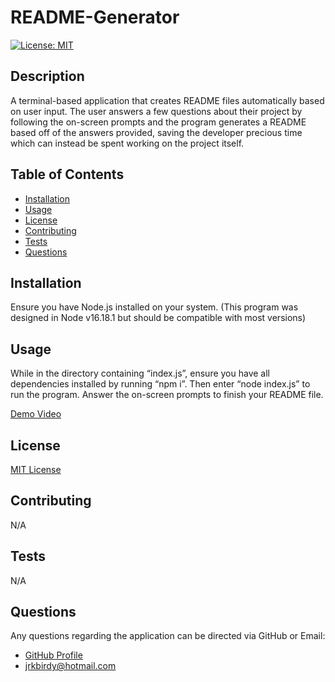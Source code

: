 # README-Generator

[![License: MIT](https://img.shields.io/badge/License-MIT-yellow.svg)](https://opensource.org/licenses/MIT)

## Description

A terminal-based application that creates README files automatically based on user input. The user answers a few questions about their project by following the on-screen prompts and the program generates a README based off of the answers provided, saving the developer precious time which can instead be spent working on the project itself.

## Table of Contents

- [Installation](#Installation)
- [Usage](#Usage)
- [License](#License)
- [Contributing](#Contributing)
- [Tests](#Tests)
- [Questions](#Questions)

## Installation

Ensure you have Node.js installed on your system. (This program was designed in Node v16.18.1 but should be compatible with most versions)

## Usage

While in the directory containing “index.js”, ensure you have all dependencies installed by running “npm i”. Then enter “node index.js” to run the program. Answer the on-screen prompts to finish your README file.

[Demo Video](https://www.youtube.com/watch?v=oe84b6VBUFs)

## License

[MIT License](https://opensource.org/licenses/MIT)

## Contributing

N/A

## Tests

N/A

## Questions

Any questions regarding the application can be directed via GitHub or Email:
- [GitHub Profile](https://www.github.com/jacksonr-k)
- jrkbirdy@hotmail.com
